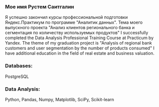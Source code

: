 ### Мое имя Рустем Саитгалин
Я успешно закончил курсы профессиональной подготовки Яндекс.Практикум по программе "Аналитик данных". Тема моего выпускного проекта "Анализ клиентов регионального банка и сегментация по количеству используемых продуктов"
I successfully completed the Data Analysis Professional Training Course at Practicum by Yandex. The theme of my graduation project is "Analysis of regional bank customers and user segmentation by the number of products consumed" I have additional education in the field of real estate and business valuation.
### Databases:
PostgreSQL
### Data Analysis:
Python, Pandas, Numpy, Matplotlib, SciPy, Scikit-learn
